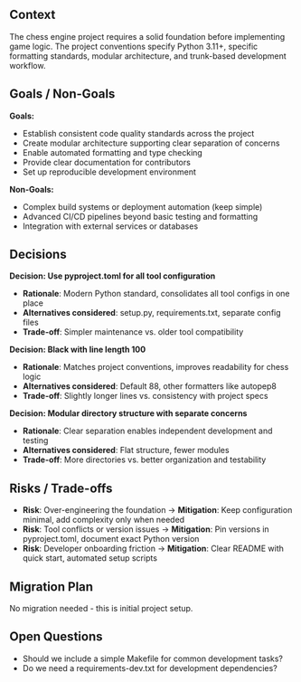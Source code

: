 ## Context

The chess engine project requires a solid foundation before implementing game logic. The project conventions specify Python 3.11+, specific formatting standards, modular architecture, and trunk-based development workflow.

## Goals / Non-Goals

**Goals:**
- Establish consistent code quality standards across the project
- Create modular architecture supporting clear separation of concerns
- Enable automated formatting and type checking
- Provide clear documentation for contributors
- Set up reproducible development environment

**Non-Goals:**
- Complex build systems or deployment automation (keep simple)
- Advanced CI/CD pipelines beyond basic testing and formatting
- Integration with external services or databases

## Decisions

**Decision: Use pyproject.toml for all tool configuration**
- **Rationale**: Modern Python standard, consolidates all tool configs in one place
- **Alternatives considered**: setup.py, requirements.txt, separate config files
- **Trade-off**: Simpler maintenance vs. older tool compatibility

**Decision: Black with line length 100**
- **Rationale**: Matches project conventions, improves readability for chess logic
- **Alternatives considered**: Default 88, other formatters like autopep8
- **Trade-off**: Slightly longer lines vs. consistency with project specs

**Decision: Modular directory structure with separate concerns**
- **Rationale**: Clear separation enables independent development and testing
- **Alternatives considered**: Flat structure, fewer modules
- **Trade-off**: More directories vs. better organization and testability

## Risks / Trade-offs

- **Risk**: Over-engineering the foundation → **Mitigation**: Keep configuration minimal, add complexity only when needed
- **Risk**: Tool conflicts or version issues → **Mitigation**: Pin versions in pyproject.toml, document exact Python version
- **Risk**: Developer onboarding friction → **Mitigation**: Clear README with quick start, automated setup scripts

## Migration Plan

No migration needed - this is initial project setup.

## Open Questions

- Should we include a simple Makefile for common development tasks?
- Do we need a requirements-dev.txt for development dependencies?
